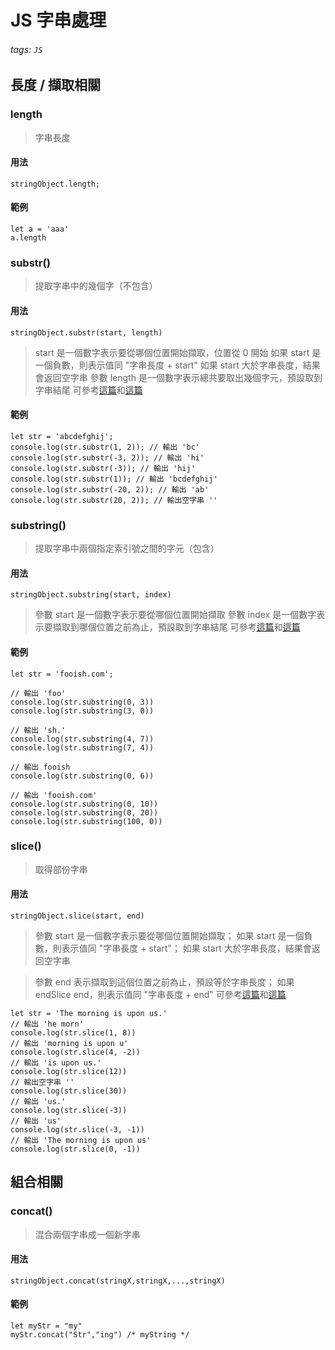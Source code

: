 # JS 字串處理

###### tags: `JS`

## 長度 / 擷取相關

### length
> 字串長度

#### 用法
```
stringObject.length;
```
#### 範例
```
let a = 'aaa'
a.length
```

### substr() 
> 提取字串中的幾個字（不包含）
#### 用法
```
stringObject.substr(start, length)
```
> start 是一個數字表示要從哪個位置開始擷取，位置從 0 開始
> 如果 start 是一個負數，則表示值同 "字串長度 + start"
> 如果 start 大於字串長度，結果會返回空字串
> 參數 length 是一個數字表示總共要取出幾個字元，預設取到字串結尾
> 可參考[這篇](https://www.fooish.com/javascript/string/substr.html)和[這篇](http://www.eion.com.tw/Blogger/?Pid=1015)



#### 範例
```
let str = 'abcdefghij';
console.log(str.substr(1, 2)); // 輸出 'bc'
console.log(str.substr(-3, 2)); // 輸出 'hi'
console.log(str.substr(-3)); // 輸出 'hij'
console.log(str.substr(1)); // 輸出 'bcdefghij'
console.log(str.substr(-20, 2)); // 輸出 'ab'
console.log(str.substr(20, 2)); // 輸出空字串 ''
```

### substring()
> 提取字串中兩個指定索引號之間的字元（包含）
#### 用法
```
stringObject.substring(start, index)
```
> 參數 start 是一個數字表示要從哪個位置開始擷取
> 參數 index 是一個數字表示要擷取到哪個位置之前為止，預設取到字串結尾
> 可參考[這篇](https://www.fooish.com/javascript/string/substring.html)和[這篇](http://www.eion.com.tw/Blogger/?Pid=1015)

#### 範例
```
let str = 'fooish.com';

// 輸出 'foo'
console.log(str.substring(0, 3))
console.log(str.substring(3, 0))

// 輸出 'sh.'
console.log(str.substring(4, 7))
console.log(str.substring(7, 4))

// 輸出 fooish
console.log(str.substring(0, 6))

// 輸出 'fooish.com'
console.log(str.substring(0, 10))
console.log(str.substring(0, 20))
console.log(str.substring(100, 0))
```

### slice()
> 取得部份字串
#### 用法
```
stringObject.slice(start, end)
```
> 參數 start 是一個數字表示要從哪個位置開始擷取；
> 如果 start 是一個負數，則表示值同 "字串長度 + start"；
> 如果 start 大於字串長度，結果會返回空字串

> 參數 end 表示擷取到這個位置之前為止，預設等於字串長度；
> 如果 endSlice end，則表示值同 "字串長度 + end"
> 可參考[這篇](https://www.fooish.com/javascript/string/slice.html)和[這篇](http://www.eion.com.tw/Blogger/?Pid=1015)

```
let str = 'The morning is upon us.'
// 輸出 'he morn'
console.log(str.slice(1, 8))
// 輸出 'morning is upon u'
console.log(str.slice(4, -2))
// 輸出 'is upon us.'
console.log(str.slice(12))
// 輸出空字串 ''
console.log(str.slice(30))
// 輸出 'us.'
console.log(str.slice(-3))
// 輸出 'us'
console.log(str.slice(-3, -1))
// 輸出 'The morning is upon us'
console.log(str.slice(0, -1))
```

## 組合相關
### concat() 
> 混合兩個字串成一個新字串
#### 用法
```
stringObject.concat(stringX,stringX,...,stringX)
```
#### 範例
```
let myStr = "my"
myStr.concat("Str","ing") /* myString */
```